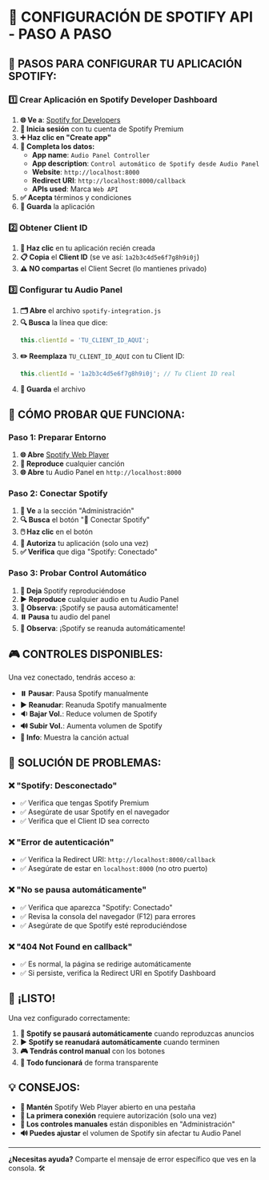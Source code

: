 # 🎵 **CONFIGURACIÓN DE SPOTIFY API - PASO A PASO**

## 🎯 **PASOS PARA CONFIGURAR TU APLICACIÓN SPOTIFY:**

### **1️⃣ Crear Aplicación en Spotify Developer Dashboard**

1. **🌐 Ve a**: [Spotify for Developers](https://developer.spotify.com/dashboard)
2. **🔑 Inicia sesión** con tu cuenta de Spotify Premium
3. **➕ Haz clic en "Create app"**
4. **📝 Completa los datos:**
   - **App name**: `Audio Panel Controller`
   - **App description**: `Control automático de Spotify desde Audio Panel`
   - **Website**: `http://localhost:8000`
   - **Redirect URI**: `http://localhost:8000/callback`
   - **APIs used**: Marca `Web API`
5. **✅ Acepta** términos y condiciones
6. **💾 Guarda** la aplicación

### **2️⃣ Obtener Client ID**

1. **📱 Haz clic** en tu aplicación recién creada
2. **📋 Copia** el **Client ID** (se ve así: `1a2b3c4d5e6f7g8h9i0j`)
3. **⚠️ NO compartas** el Client Secret (lo mantienes privado)

### **3️⃣ Configurar tu Audio Panel**

1. **🗂️ Abre** el archivo `spotify-integration.js`
2. **🔍 Busca** la línea que dice:
   ```javascript
   this.clientId = 'TU_CLIENT_ID_AQUI';
   ```
3. **✏️ Reemplaza** `TU_CLIENT_ID_AQUI` con tu Client ID:
   ```javascript
   this.clientId = '1a2b3c4d5e6f7g8h9i0j'; // Tu Client ID real
   ```
4. **💾 Guarda** el archivo

## 🧪 **CÓMO PROBAR QUE FUNCIONA:**

### **Paso 1: Preparar Entorno**
1. **🌐 Abre** [Spotify Web Player](https://open.spotify.com)
2. **🎵 Reproduce** cualquier canción
3. **🌐 Abre** tu Audio Panel en `http://localhost:8000`

### **Paso 2: Conectar Spotify**
1. **👀 Ve** a la sección "Administración"
2. **🔍 Busca** el botón "🔗 Conectar Spotify"
3. **🖱️ Haz clic** en el botón
4. **🔑 Autoriza** tu aplicación (solo una vez)
5. **✅ Verifica** que diga "Spotify: Conectado"

### **Paso 3: Probar Control Automático**
1. **🎵 Deja** Spotify reproduciéndose
2. **▶️ Reproduce** cualquier audio en tu Audio Panel
3. **👀 Observa**: ¡Spotify se pausa automáticamente!
4. **⏸️ Pausa** tu audio del panel
5. **👀 Observa**: ¡Spotify se reanuda automáticamente!

## 🎮 **CONTROLES DISPONIBLES:**

Una vez conectado, tendrás acceso a:

- **⏸️ Pausar**: Pausa Spotify manualmente
- **▶️ Reanudar**: Reanuda Spotify manualmente  
- **🔉 Bajar Vol.**: Reduce volumen de Spotify
- **🔊 Subir Vol.**: Aumenta volumen de Spotify
- **🎵 Info**: Muestra la canción actual

## 🔧 **SOLUCIÓN DE PROBLEMAS:**

### **❌ "Spotify: Desconectado"**
- ✅ Verifica que tengas Spotify Premium
- ✅ Asegúrate de usar Spotify en el navegador
- ✅ Verifica que el Client ID sea correcto

### **❌ "Error de autenticación"**
- ✅ Verifica la Redirect URI: `http://localhost:8000/callback`
- ✅ Asegúrate de estar en `localhost:8000` (no otro puerto)

### **❌ "No se pausa automáticamente"**
- ✅ Verifica que aparezca "Spotify: Conectado"
- ✅ Revisa la consola del navegador (F12) para errores
- ✅ Asegúrate de que Spotify esté reproduciéndose

### **❌ "404 Not Found en callback"**
- ✅ Es normal, la página se redirige automáticamente
- ✅ Si persiste, verifica la Redirect URI en Spotify Dashboard

## 🎉 **¡LISTO!**

Una vez configurado correctamente:

1. **🎵 Spotify se pausará automáticamente** cuando reproduzcas anuncios
2. **▶️ Spotify se reanudará automáticamente** cuando terminen
3. **🎮 Tendrás control manual** con los botones
4. **📱 Todo funcionará** de forma transparente

## 💡 **CONSEJOS:**

- **🔄 Mantén** Spotify Web Player abierto en una pestaña
- **🎵 La primera conexión** requiere autorización (solo una vez)
- **📱 Los controles manuales** están disponibles en "Administración"
- **🔊 Puedes ajustar** el volumen de Spotify sin afectar tu Audio Panel

---

**¿Necesitas ayuda?** Comparte el mensaje de error específico que ves en la consola. 🛠️